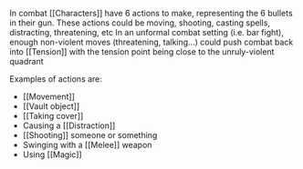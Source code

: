 
In combat [[Characters]] have 6 actions to make, representing the 6 bullets in their gun.
These actions could be moving, shooting, casting spells, distracting, threatening, etc
In an unformal combat setting (i.e. bar fight), enough non-violent moves (threatening, talking...) could push combat back into [[Tension]] with the tension point being close to the unruly-violent quadrant

Examples of actions are:
* [[Movement]]
* [[Vault object]]
* [[Taking cover]]
* Causing a [[Distraction]]
* [[Shooting]] someone or something
* Swinging with a [[Melee]] weapon
* Using [[Magic]]
